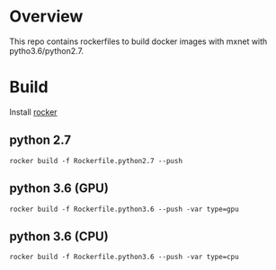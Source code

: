 # Overview

This repo contains rockerfiles to build docker images with mxnet with pytho3.6/python2.7.

# Build
Install [rocker](https://github.com/grammarly/rocker/)
## python 2.7
```
rocker build -f Rockerfile.python2.7 --push
```
## python 3.6 (GPU)
```
rocker build -f Rockerfile.python3.6 --push -var type=gpu
```
## python 3.6 (CPU)
```
rocker build -f Rockerfile.python3.6 --push -var type=cpu
```
